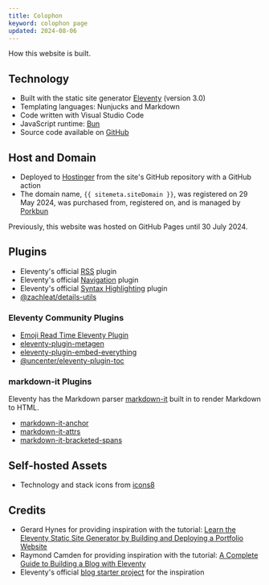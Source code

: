 ```yaml
---
title: Colophon
keyword: colophon page
updated: 2024-08-06
---
```


How this website is built.

## Technology
* Built with the static site generator [Eleventy](https://www.11ty.dev/) (version 3.0)
* Templating languages: Nunjucks and Markdown
* Code written with Visual Studio Code
* JavaScript runtime: [Bun](https://bun.sh)
* Source code available on [GitHub](https://github.com/helenclx/helenchong.dev)

## Host and Domain
* Deployed to [Hostinger](https://www.hostinger.my/) from the site's GitHub repository with a GitHub action
* The domain name, `{{ sitemeta.siteDomain }}`, was registered on 29 May 2024, was purchased from, registered on, and is managed by [Porkbun](https://porkbun.com/)

Previously, this website was hosted on GitHub Pages until 30 July 2024.

## Plugins
* Eleventy's official [RSS](https://www.11ty.dev/docs/plugins/rss/) plugin
* Eleventy's official [Navigation](https://www.11ty.dev/docs/plugins/navigation/) plugin
* Eleventy's official [Syntax Highlighting](https://www.11ty.dev/docs/plugins/syntaxhighlight/) plugin
* [@zachleat/details-utils](https://www.npmjs.com/package/@zachleat/details-utils)

### Eleventy Community Plugins
* [Emoji Read Time Eleventy Plugin](https://11ty.rocks/#plugin-emoji-read-time)
* [eleventy-plugin-metagen](https://www.npmjs.com/package/eleventy-plugin-metagen)
* [eleventy-plugin-embed-everything](https://www.npmjs.com/package/eleventy-plugin-embed-everything)
* [@uncenter/eleventy-plugin-toc](https://www.npmjs.com/package/@uncenter/eleventy-plugin-toc)

### markdown-it Plugins
Eleventy has the Markdown parser [markdown-it](https://www.npmjs.com/package/markdown-it) built in to render Markdown to HTML.
* [markdown-it-anchor](https://www.npmjs.com/package/markdown-it-anchor)
* [markdown-it-attrs](https://www.npmjs.com/package/markdown-it-attrs)
* [markdown-it-bracketed-spans](https://www.npmjs.com/package/markdown-it-bracketed-spans)

## Self-hosted Assets
* Technology and stack icons from [icons8](https://icons8.com/)

## Credits
* Gerard Hynes for providing inspiration with the tutorial: [Learn the Eleventy Static Site Generator by Building and Deploying a Portfolio Website](https://www.freecodecamp.org/news/learn-eleventy/)
* Raymond Camden for providing inspiration with the tutorial: [A Complete Guide to Building a Blog with Eleventy](https://cfjedimaster.github.io/eleventy-blog-guide/guide.html)
* Eleventy's official [blog starter project](https://github.com/11ty/eleventy-base-blog) for the inspiration